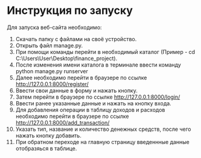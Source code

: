 # Инструкция по запуску
Для запуска веб-сайта необходимо:
   1. Скачать папку с файлами на своё устройство.
   2. Открыть файл manage.py.
   3. При помощи команды перейти в необходимый каталог (Пример - cd C:\Users\User\Desktop\finance_project).
   4. После изменения имени каталога в терминале ввести команду python manage.py runserver
   5. Далее необходимо перейти в браузере по ссылке http://127.0.0.1:8000/register/
   6. Ввести свои данные в форму и нажать кнопку.
   7. Затем перейти в браузере по ссылке http://127.0.0.1:8000/login/
   8. Ввести ранее указанные данные и нажать на кнопку входа.
   9. Для добавления операции в таблицу доходов и расходов необходимо перейти в браузере по ссылке http://127.0.0.1:8000/add_transaction/
   10. Указать тип, название и количество денежных средств, после чего нажать кнопку добавить.
   11. При обратном переходе на главную страницу введеннные данные отобразяься в таблице.
